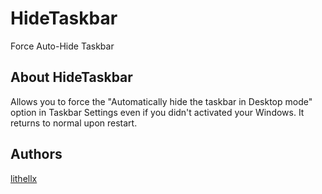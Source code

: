 # HideTaskbar
Force Auto-Hide Taskbar

## About HideTaskbar
Allows you to force the "Automatically hide the taskbar in Desktop mode" option in Taskbar Settings even if you didn't activated your Windows.
It returns to normal upon restart.

## Authors
[lithellx](https://github.com/lithellx)
